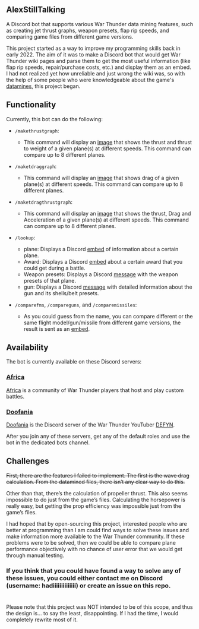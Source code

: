 ## AlexStillTalking

A Discord bot that supports various War Thunder data mining features, such as creating jet thrust graphs, weapon
presets, flap rip speeds, and comparing game files from different game versions.

This project started as a way to improve my programming skills back in early 2022. The aim of it was to make a Discord
bot that would get War Thunder wiki pages and parse them to get the most useful information (like flap rip speeds,
repair/purchase costs, etc.) and display them as an embed. I had not realized yet how unreliable and just wrong the wiki
was, so with the help of some people who were knowledgeable about the
game's [datamines](https://github.com/gszabi99/War-Thunder-Datamine), this project began.

## Functionality

Currently, this bot can do the following:

* `/makethrustgraph`:
    * This command will display
      an [image](https://cdn.discordapp.com/attachments/720129756062023762/1152599344122441738/f_16c_block_5030_fuel_mig_29smt_9_1930_fuel_At_150_2.29.0.6.png)
      that shows the thrust and thrust to weight of a given plane(s) at different speeds. This command can compare up to
      8 different planes.
* `/maketdraggraph`:
    * This command will display
      an [image](https://cdn.discordapp.com/attachments/900137528995237928/1173754648356716644/f_16c_block_5030.0_fuel_jh_7a30.0_fuel_At_0_2.31.1.28.png)
      that shows drag of a given plane(s) at different speeds. This command can compare up to 8 different planes.
* `/maketdragthrustgraph`:
    * This command will display
      an [image](https://media.discordapp.net/attachments/900137528995237928/1173754989722738800/f_16c_block_5030.0_fuel_mig_29smt_9_1930.0_fuel_At_0_2.31.1.28.png)
      that shows the thrust, Drag and Acceleration of a given plane(s) at different speeds. This command can compare up
      to 8 different planes.
* `/lookup`:
    * plane: Displays a
      Discord [embed](https://cdn.discordapp.com/attachments/900137528995237928/1152593425502326835/image.png) of
      information about a certain plane.
    * Award: Displays a
      Discord [embed](https://cdn.discordapp.com/attachments/900137528995237928/1152594109522006137/image.png) about a
      certain award that you could get during a battle.
    * Weapon presets: Displays a
      Discord [message](https://cdn.discordapp.com/attachments/900137528995237928/1152595796693360640/image.png) with
      the weapon presets of that plane.
    * gun: Displays a
      Discord [message](https://cdn.discordapp.com/attachments/900137528995237928/1152596434315661342/image.png) with
      detailed information about the gun and its shells/belt presets.

* `/comparefms`, `/compareguns`, and `/comparemissiles`:
    * As you could guess from the name, you can compare different or the same flight model/gun/missile from different
      game versions, the result is sent as
      an [embed](https://cdn.discordapp.com/attachments/900137528995237928/1152606220860002344/image.png).

##

## Availability

The bot is currently available on these Discord servers:

### [Africa](https://discord.com/invite/YD6xUuh)

[Africa](https://discord.com/invite/YD6xUuh) is a community of War Thunder players that host and play custom battles.

### [Doofania](https://discord.gg/QxBVWEE)

[Doofania](https://discord.gg/QxBVWEE) is the Discord server of the War Thunder
YouTuber [DEFYN](https://www.youtube.com/@DEFYN).

After you join any of these servers, get any of the default roles and use the bot in the dedicated bots channel.

##

## Challenges

~~First, there are the features I failed to implement. The first is the wave drag calculation. From the datamined files,
there isn’t any clear way to do this.~~

Other than that, there’s the calculation of propeller thrust. This also seems impossible to do just from the game’s
files. Calculating the horsepower is really easy, but getting the prop efficiency was impossible just from the game’s
files.

I had hoped that by open-sourcing this project, interested people who are better at programming than I am could find
ways to solve these issues and make information more available to the War Thunder community. If these problems were to
be solved, then we could be able to compare plane performance objectively with no chance of user error that we would get
through manual testing.

### If you think that you could have found a way to solve any of these issues, you could either contact me on Discord (username: hadiiiiiiiiiiiiii) or create an issue on this repo.

#

Please note that this project was NOT intended to be of this scope, and thus the design is... to say the least,
disappointing. If I had the time, I would completely rewrite most of it.

